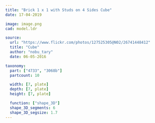 ```yaml
---
title: "Brick 1 x 1 with Studs on 4 Sides Cube"
date: 17-04-2019

image: image.png
cad: model.ldr

source:
  url: "https://www.flickr.com/photos/127525305@N02/26741448412"
  title: "Cube"
  author: "nobu_tary"
  date: 06-05-2016

taxonomy:
  part: ["4733", "3068b"]
  partcount: 10

  width: [7, plate]
  depth: [7, plate]
  height: [7, plate]

  function: ["shape_3D"]
  shape_3D_segments: 6
  shape_3D_segsize: 1.7
---
```


